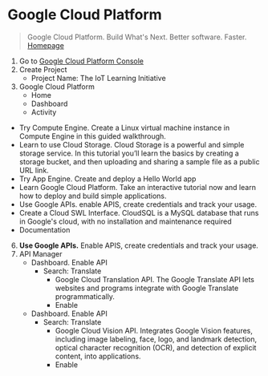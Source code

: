 # Google Cloud Platform

> Google Cloud Platform. Build What's Next. Better software. Faster. [Homepage](https://cloud.google.com/)

1. Go to [Google Cloud Platform Console](https://console.cloud.google.com/)
2. Create Project
   - Project Name: The IoT Learning Initiative
3. Google Cloud Platform
   - Home
   - Dashboard
   - Activity

- Try Compute Engine. Create a Linux virtual machine instance in Compute Engine in this guided walkthrough.
- Learn to use Cloud Storage. Cloud Storage is a powerful and simple storage service. In this tutorial you’ll learn the basics by creating a storage bucket, and then uploading and sharing a sample file as a public URL link.
- Try App Engine. Create and deploy a Hello World app
- Learn Google Cloud Platform. Take an interactive tutorial now and learn how to deploy and build simple applications.
- Use Google APIs. enable APIS, create credentials and track your usage.
- Create a Cloud SWL Interface. CloudSQL is a MySQL database that runs in Google's cloud, with no installation and maintenance required
- Documentation

6. __Use Google APIs.__ Enable APIS, create credentials and track your usage.
5. API Manager
   - Dashboard. Enable API
     - Search: Translate
       - Google Cloud Translation API. The Google Translate API lets websites and programs integrate with Google Translate programmatically.
       - Enable
   - Dashboard. Enable API
     - Search: Translate
       - Google Cloud Vision API. Integrates Google Vision features, including image labeling, face, logo, and landmark detection, optical character recognition (OCR), and detection of explicit content, into applications.
       - Enable
